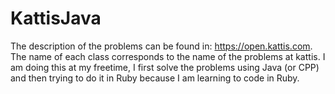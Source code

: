 # KattisJava
The description of the problems can be found in: https://open.kattis.com.
The name of each class corresponds to the name of the problems at kattis.
I am doing this at my freetime, I first solve the problems
using Java (or CPP) and then trying to do it in Ruby because I am learning to code in Ruby.
